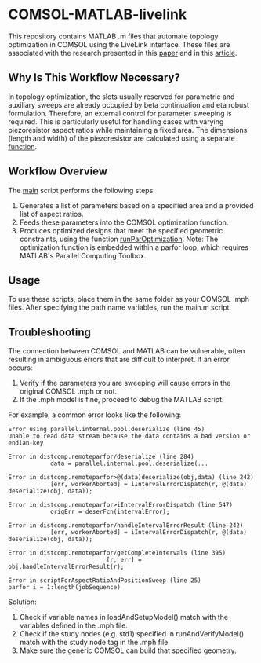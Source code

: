 # COMSOL-MATLAB-livelink
This repository contains MATLAB .m files that automate topology optimization in COMSOL using the LiveLink interface. These files are associated with the research presented in this [paper](https://dx.doi.org/10.1088/2632-959X/acef44) and in this [article](https://chaozhuang22.github.io/fea/to/).

## Why Is This Workflow Necessary?
In topology optimization, the slots usually reserved for parametric and auxiliary sweeps are already occupied by beta continuation and eta robust formulation. Therefore, an external control for parameter sweeping is required. This is particularly useful for handling cases with varying piezoresistor aspect ratios while maintaining a fixed area. The dimensions (length and width) of the piezoresistor are calculated using a separate [function](calcRectangleDims.m).

## Workflow Overview
The [main](main.m) script performs the following steps:
1. Generates a list of parameters based on a specified area and a provided list of aspect ratios.
2. Feeds these parameters into the COMSOL optimization function.
3. Produces optimized designs that meet the specified geometric constraints, using the function [runParOptimization](runParOptimization.m).
Note: The optimization function is embedded within a parfor loop, which requires MATLAB's Parallel Computing Toolbox.

## Usage
To use these scripts, place them in the same folder as your COMSOL .mph files. After specifying the path name variables, run the main.m script.

## Troubleshooting
The connection between COMSOL and MATLAB can be vulnerable, often resulting in ambiguous errors that are difficult to interpret. If an error occurs:
1. Verify if the parameters you are sweeping will cause errors in the original COMSOL .mph or not.
2. If the .mph model is fine, proceed to debug the MATLAB script.

For example, a common error looks like the following:
```
Error using parallel.internal.pool.deserialize (line 45)
Unable to read data stream because the data contains a bad version or endian-key

Error in distcomp.remoteparfor/deserialize (line 284)
            data = parallel.internal.pool.deserialize(...

Error in distcomp.remoteparfor>@(data)deserialize(obj,data) (line 242)
            [err, workerAborted] = iIntervalErrorDispatch(r, @(data) deserialize(obj, data));

Error in distcomp.remoteparfor>iIntervalErrorDispatch (line 547)
            origErr = deserFcn(intervalError);

Error in distcomp.remoteparfor/handleIntervalErrorResult (line 242)
            [err, workerAborted] = iIntervalErrorDispatch(r, @(data) deserialize(obj, data));

Error in distcomp.remoteparfor/getCompleteIntervals (line 395)
                            [r, err] = obj.handleIntervalErrorResult(r);

Error in scriptForAspectRatioAndPositionSweep (line 25)
parfor i = 1:length(jobSequence)
```
Solution: 
1. Check if variable names in loadAndSetupModel() match with the variables defined in the .mph file.
2. Check if the study nodes (e.g. std1) specified in runAndVerifyModel() match with the study node tag in the .mph file.
3. Make sure the generic COMSOL can build that specified geometry.
